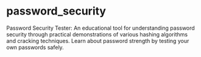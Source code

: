 # password_security
Password Security Tester: An educational tool for understanding password security through practical demonstrations of various hashing algorithms and cracking techniques. Learn about password strength by testing your own passwords safely.
